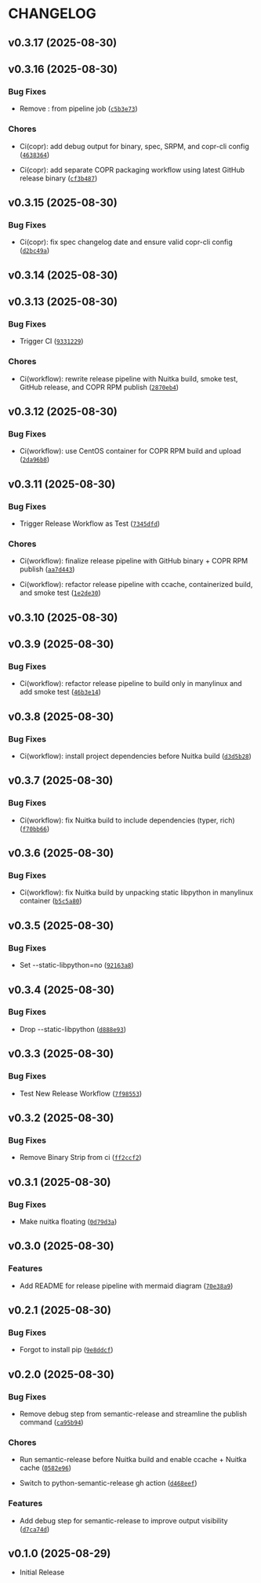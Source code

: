 # CHANGELOG

<!-- version list -->

## v0.3.17 (2025-08-30)


## v0.3.16 (2025-08-30)

### Bug Fixes

- Remove : from pipeline job
  ([`c5b3e73`](https://github.com/Paul1404/Sentinel/commit/c5b3e735290096cc6b4d18ee0516bd6f51be28c1))

### Chores

- Ci(copr): add debug output for binary, spec, SRPM, and copr-cli config
  ([`4638364`](https://github.com/Paul1404/Sentinel/commit/46383646be4c827c8c4db61f76e32c87e4e89c8c))

- Ci(copr): add separate COPR packaging workflow using latest GitHub release binary
  ([`cf3b487`](https://github.com/Paul1404/Sentinel/commit/cf3b48746b1829044892f8168f1c5c8d7312563b))


## v0.3.15 (2025-08-30)

### Bug Fixes

- Ci(copr): fix spec changelog date and ensure valid copr-cli config
  ([`d2bc49a`](https://github.com/Paul1404/Sentinel/commit/d2bc49a94e71a6d06429bb3045ce3229ac2e49da))


## v0.3.14 (2025-08-30)


## v0.3.13 (2025-08-30)

### Bug Fixes

- Trigger CI
  ([`9331229`](https://github.com/Paul1404/Sentinel/commit/9331229e31be7a671ca5b72c0d860b0a554fc3c1))

### Chores

- Ci(workflow): rewrite release pipeline with Nuitka build, smoke test, GitHub release, and COPR RPM
  publish
  ([`2870eb4`](https://github.com/Paul1404/Sentinel/commit/2870eb4fb8a2f7e2a3e0ab7cb2b619b062343032))


## v0.3.12 (2025-08-30)

### Bug Fixes

- Ci(workflow): use CentOS container for COPR RPM build and upload
  ([`2da96b8`](https://github.com/Paul1404/Sentinel/commit/2da96b8d5116ac4fe0f4432be626d4d5669683fc))


## v0.3.11 (2025-08-30)

### Bug Fixes

- Trigger Release Workflow as Test
  ([`7345dfd`](https://github.com/Paul1404/Sentinel/commit/7345dfd25881f601f3c9377aa8d2a681d2cc7f04))

### Chores

- Ci(workflow): finalize release pipeline with GitHub binary + COPR RPM publish
  ([`aa7d443`](https://github.com/Paul1404/Sentinel/commit/aa7d443aa28c2bf45aacee4c49302fcce34c9508))

- Ci(workflow): refactor release pipeline with ccache, containerized build, and smoke test
  ([`1e2de30`](https://github.com/Paul1404/Sentinel/commit/1e2de302adc8ce8f1df401ba7a630c8a12240937))


## v0.3.10 (2025-08-30)


## v0.3.9 (2025-08-30)

### Bug Fixes

- Ci(workflow): refactor release pipeline to build only in manylinux and add smoke test
  ([`46b3e14`](https://github.com/Paul1404/Sentinel/commit/46b3e149a921bee6d210a07d8ea7b0d2782fabcd))


## v0.3.8 (2025-08-30)

### Bug Fixes

- Ci(workflow): install project dependencies before Nuitka build
  ([`d3d5b28`](https://github.com/Paul1404/Sentinel/commit/d3d5b286c90099775a7a29c3356cdcac7014e71d))


## v0.3.7 (2025-08-30)

### Bug Fixes

- Ci(workflow): fix Nuitka build to include dependencies (typer, rich)
  ([`f70bb66`](https://github.com/Paul1404/Sentinel/commit/f70bb66a673cecf72fb5071b77723be72ed956c5))


## v0.3.6 (2025-08-30)

### Bug Fixes

- Ci(workflow): fix Nuitka build by unpacking static libpython in manylinux container
  ([`b5c5a80`](https://github.com/Paul1404/Sentinel/commit/b5c5a80d241864e905519bae82b6ff2a66eb2732))


## v0.3.5 (2025-08-30)

### Bug Fixes

- Set --static-libpython=no
  ([`92163a8`](https://github.com/Paul1404/Sentinel/commit/92163a824da1bd0f2bf86d6b4ff20b12631a3323))


## v0.3.4 (2025-08-30)

### Bug Fixes

- Drop --static-libpython
  ([`d888e93`](https://github.com/Paul1404/Sentinel/commit/d888e93aea1a71298b73ed015edf31d3b408085f))


## v0.3.3 (2025-08-30)

### Bug Fixes

- Test New Release Workflow
  ([`7f98553`](https://github.com/Paul1404/Sentinel/commit/7f9855378b1969162d378cd36d72a0320e097873))


## v0.3.2 (2025-08-30)

### Bug Fixes

- Remove Binary Strip from ci
  ([`ff2ccf2`](https://github.com/Paul1404/Sentinel/commit/ff2ccf2b6a0eec43e460c6baf0402e9739b5f7c9))


## v0.3.1 (2025-08-30)

### Bug Fixes

- Make nuitka floating
  ([`0d79d3a`](https://github.com/Paul1404/Sentinel/commit/0d79d3a5c269fb9e6d429bd62e85988145dfa0b1))


## v0.3.0 (2025-08-30)

### Features

- Add README for release pipeline with mermaid diagram
  ([`70e38a9`](https://github.com/Paul1404/Sentinel/commit/70e38a9e248c540da5584020e45f28409153626a))


## v0.2.1 (2025-08-30)

### Bug Fixes

- Forgot to install pip
  ([`9e8ddcf`](https://github.com/Paul1404/Sentinel/commit/9e8ddcf9416e65926c8c521c9cb0878537e7a294))


## v0.2.0 (2025-08-30)

### Bug Fixes

- Remove debug step from semantic-release and streamline the publish command
  ([`ca95b94`](https://github.com/Paul1404/Sentinel/commit/ca95b948a337979ff0a5ca651ed5fd4bc3452efd))

### Chores

- Run semantic-release before Nuitka build and enable ccache + Nuitka cache
  ([`0582e96`](https://github.com/Paul1404/Sentinel/commit/0582e962cfef60b0cf5e7359119eb0f94d19141e))

- Switch to python-semantic-release gh action
  ([`d468eef`](https://github.com/Paul1404/Sentinel/commit/d468eefe04fe98066e42bfff8a85f93e9baa1645))

### Features

- Add debug step for semantic-release to improve output visibility
  ([`d7ca74d`](https://github.com/Paul1404/Sentinel/commit/d7ca74d6ce97117042b8b4fec83068d229218d4c))


## v0.1.0 (2025-08-29)

- Initial Release
